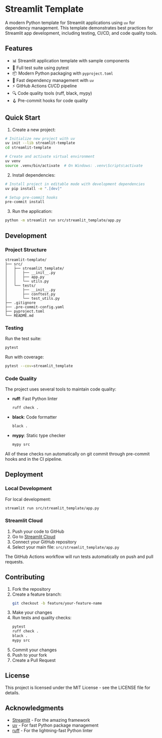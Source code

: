 # Streamlit Template

A modern Python template for Streamlit applications using `uv` for dependency management. This template demonstrates best practices for Streamlit app development, including testing, CI/CD, and code quality tools.

## Features

- 📊 Streamlit application template with sample components
- 🧪 Full test suite using pytest
- 📦 Modern Python packaging with `pyproject.toml`
- 🚀 Fast dependency management with `uv`
- ⚡ GitHub Actions CI/CD pipeline
- 🔍 Code quality tools (ruff, black, mypy)
- 🪝 Pre-commit hooks for code quality

## Quick Start

1. Create a new project:
```bash
# Initialize new project with uv
uv init --lib streamlit-template
cd streamlit-template

# Create and activate virtual environment
uv venv
source .venv/bin/activate  # On Windows: .venv\Scripts\activate
```

2. Install dependencies:
```bash
# Install project in editable mode with development dependencies
uv pip install -e ".[dev]"

# Setup pre-commit hooks
pre-commit install
```

3. Run the application:
```bash
python -m streamlit run src/streamlit_template/app.py
```

## Development

### Project Structure
```
streamlit-template/
├── src/
│   ├── streamlit_template/
│   │   ├── __init__.py
│   │   ├── app.py
│   │   └── utils.py
│   └── tests/
│       ├── __init__.py
│       ├── conftest.py
│       └── test_utils.py
├── .gitignore
├── .pre-commit-config.yaml
├── pyproject.toml
└── README.md
```

### Testing
Run the test suite:
```bash
pytest
```

Run with coverage:
```bash
pytest --cov=streamlit_template
```

### Code Quality
The project uses several tools to maintain code quality:

- **ruff**: Fast Python linter
  ```bash
  ruff check .
  ```

- **black**: Code formatter
  ```bash
  black .
  ```

- **mypy**: Static type checker
  ```bash
  mypy src
  ```

All of these checks run automatically on git commit through pre-commit hooks and in the CI pipeline.

## Deployment

### Local Development
For local development:
```bash
streamlit run src/streamlit_template/app.py
```

### Streamlit Cloud
1. Push your code to GitHub
2. Go to [Streamlit Cloud](https://streamlit.io/cloud)
3. Connect your GitHub repository
4. Select your main file: `src/streamlit_template/app.py`

The GitHub Actions workflow will run tests automatically on push and pull requests.

## Contributing

1. Fork the repository
2. Create a feature branch:
   ```bash
   git checkout -b feature/your-feature-name
   ```
3. Make your changes
4. Run tests and quality checks:
   ```bash
   pytest
   ruff check .
   black .
   mypy src
   ```
5. Commit your changes
6. Push to your fork
7. Create a Pull Request

## License

This project is licensed under the MIT License - see the LICENSE file for details.

## Acknowledgments

- [Streamlit](https://streamlit.io/) - For the amazing framework
- [uv](https://github.com/astral-sh/uv) - For fast Python package management
- [ruff](https://github.com/astral-sh/ruff) - For the lightning-fast Python linter
